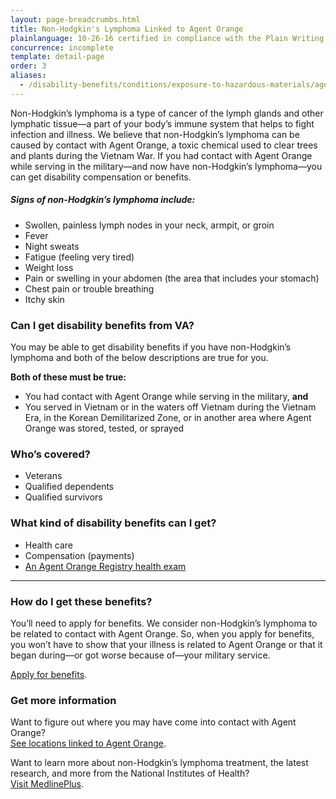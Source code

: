 ```yaml
---
layout: page-breadcrumbs.html
title: Non-Hodgkin's Lymphoma Linked to Agent Orange
plainlanguage: 10-26-16 certified in compliance with the Plain Writing Act
concurrence: incomplete
template: detail-page
order: 3
aliases:
  - /disability-benefits/conditions/exposure-to-hazardous-materials/agent-orange/non-hodgkins/
---
```


<div class="va-introtext">

Non-Hodgkin’s lymphoma is a type of cancer of the lymph glands and other lymphatic tissue—a part of your body’s immune system that helps to fight infection and illness. We believe that non-Hodgkin’s lymphoma can be caused by contact with Agent Orange, a toxic chemical used to clear trees and plants during the Vietnam War. If you had contact with Agent Orange while serving in the military—and now have non-Hodgkin’s lymphoma—you can get disability compensation or benefits.

</div>

##### Signs of non-Hodgkin’s lymphoma include:

- Swollen, painless lymph nodes in your neck, armpit, or groin
- Fever
- Night sweats
- Fatigue (feeling very tired)
- Weight loss
- Pain or swelling in your abdomen (the area that includes your stomach)
- Chest pain or trouble breathing
- Itchy skin

<div class="feature" markdown="1">

### Can I get disability benefits from VA?

You may be able to get disability benefits if you have non-Hodgkin’s lymphoma and both of the below descriptions are true for you.

**Both of these must be true:**
- You had contact with Agent Orange while serving in the military, **and**
- You served in Vietnam or in the waters off Vietnam during the Vietnam Era, in the Korean Demilitarized Zone, or in another area where Agent Orange was stored, tested, or sprayed

### Who’s covered?
- Veterans
- Qualified dependents
- Qualified survivors
</div>

### What kind of disability benefits can I get?

- Health care
- Compensation (payments)
- [An Agent Orange Registry health exam]( https://www.publichealth.va.gov/exposures/agentorange/benefits/registry-exam.asp)

-----

### How do I get these benefits?

You’ll need to apply for benefits. We consider non-Hodgkin’s lymphoma to be related to contact with Agent Orange. So, when you apply for benefits, you won’t have to show that your illness is related to Agent Orange or that it began during—or got worse because of—your military service.

[Apply for benefits](/disability/how-to-file-claim/).

### Get more information

Want to figure out where you may have come into contact with Agent Orange? <br>
[See locations linked to Agent Orange](/disability/eligibility/hazardous-materials-exposure/agent-orange/).

Want to learn more about non-Hodgkin’s lymphoma treatment, the latest research, and more from the National Institutes of Health? <br>
[Visit MedlinePlus](https://www.nlm.nih.gov/medlineplus/ency/article/000581.htm).
